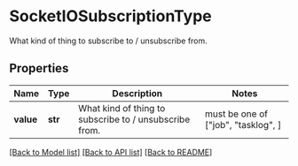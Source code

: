 # SocketIOSubscriptionType

What kind of thing to subscribe to / unsubscribe from.

## Properties
Name | Type | Description | Notes
------------ | ------------- | ------------- | -------------
**value** | **str** | What kind of thing to subscribe to / unsubscribe from. |  must be one of ["job", "tasklog", ]

[[Back to Model list]](../README.md#documentation-for-models) [[Back to API list]](../README.md#documentation-for-api-endpoints) [[Back to README]](../README.md)



